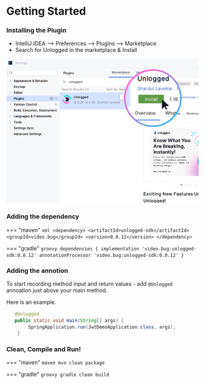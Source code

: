 # Getting Started

### Installing the Plugin

* IntelliJ IDEA --> Preferences --> Plugins --> Marketplace
* Search for Unlogged in the marketplace & Install

![Image title](assets/images/1.png)

### Adding the dependency

=== "maven"
    ``` xml
    <dependency>
      <artifactId>unlogged-sdk</artifactId>
      <groupId>video.bug</groupId>
      <version>0.0.12</version>
    </dependency>
    ```

=== "gradle"
    ``` groovy
    dependencies
    {
        implementation 'video.bug:unlogged-sdk:0.0.12'
        annotationProcessor 'video.bug:unlogged-sdk:0.0.12'
    }
    ```

### Adding the annotion
To start recording method input and return values - add ```@Unlogged``` annoation just above your main method.

Here is an example.

```java hl_lines="1"
   @Unlogged
   public static void main(String[] args) {
        SpringApplication.run(JwtDemoApplication.class, args);
    }
```

### Clean, Compile and Run!

=== "maven"
    ``` maven
    mvn clean package
    ```

=== "gradle"
    ``` groovy
    gradle clean build
    ```